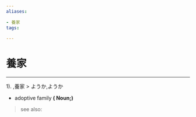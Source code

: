 ```yaml
---
aliases:
    
- 養家
tags:
    
---
```


# 養家
---
1).
,養家 > ようか,ようか

- adoptive family
**( Noun;)**
> see also: 
            